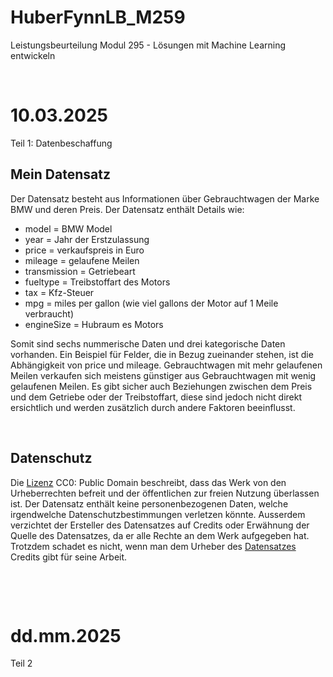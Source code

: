 # HuberFynnLB_M259            
Leistungsbeurteilung Modul 295 - Lösungen mit Machine Learning entwickeln     

&nbsp;

# 10.03.2025
Teil 1: Datenbeschaffung

## Mein Datensatz                 
Der Datensatz besteht aus Informationen über Gebrauchtwagen der Marke BMW und deren Preis. Der Datensatz enthält Details wie:

- model = BMW Model
- year = Jahr der Erstzulassung
- price = verkaufspreis in Euro
- mileage = gelaufene Meilen
- transmission = Getriebeart
- fueltype = Treibstoffart des Motors
- tax = Kfz-Steuer
- mpg = miles per gallon (wie viel gallons der Motor auf 1 Meile verbraucht)
- engineSize = Hubraum es Motors

Somit sind sechs nummerische Daten und drei kategorische Daten vorhanden. Ein Beispiel für Felder, die in Bezug zueinander stehen, ist die Abhängigkeit von price und mileage. Gebrauchtwagen mit mehr gelaufenen Meilen verkaufen sich meistens günstiger aus Gebrauchtwagen mit wenig gelaufenen Meilen. Es gibt sicher auch Beziehungen zwischen dem Preis und dem Getriebe oder der Treibstoffart, diese sind jedoch nicht direkt ersichtlich und werden zusätzlich durch andere Faktoren beeinflusst. 

&nbsp;

## Datenschutz                  
Die <a href="https://creativecommons.org/publicdomain/zero/1.0/">Lizenz</a> CC0: Public Domain beschreibt, dass das Werk von den Urheberrechten befreit und der öffentlichen zur freien Nutzung überlassen ist. Der Datensatz enthält keine personenbezogenen Daten, welche irgendwelche Datenschutzbestimmungen verletzen könnte. Ausserdem verzichtet der Ersteller des Datensatzes auf Credits oder Erwähnung der Quelle des Datensatzes, da er alle Rechte an dem Werk aufgegeben hat. Trotzdem schadet es nicht, wenn man dem Urheber des <a href="https://www.kaggle.com/datasets/mysarahmadbhat/bmw-used-car-listing/data">Datensatzes</a> Credits gibt für seine Arbeit.

&nbsp;

&nbsp;

# dd.mm.2025
Teil 2
